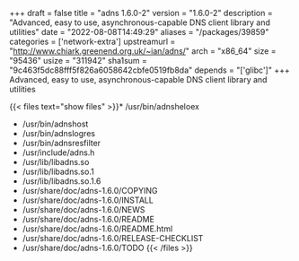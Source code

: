 +++
draft = false
title = "adns 1.6.0-2"
version = "1.6.0-2"
description = "Advanced, easy to use, asynchronous-capable DNS client library and utilities"
date = "2022-08-08T14:49:29"
aliases = "/packages/39859"
categories = ['network-extra']
upstreamurl = "http://www.chiark.greenend.org.uk/~ian/adns/"
arch = "x86_64"
size = "95436"
usize = "311942"
sha1sum = "9c463f5dc88fff5f826a6058642cbfe0519fb8da"
depends = "['glibc']"
+++
Advanced, easy to use, asynchronous-capable DNS client library and utilities

{{< files text="show files" >}}* /usr/bin/adnsheloex
* /usr/bin/adnshost
* /usr/bin/adnslogres
* /usr/bin/adnsresfilter
* /usr/include/adns.h
* /usr/lib/libadns.so
* /usr/lib/libadns.so.1
* /usr/lib/libadns.so.1.6
* /usr/share/doc/adns-1.6.0/COPYING
* /usr/share/doc/adns-1.6.0/INSTALL
* /usr/share/doc/adns-1.6.0/NEWS
* /usr/share/doc/adns-1.6.0/README
* /usr/share/doc/adns-1.6.0/README.html
* /usr/share/doc/adns-1.6.0/RELEASE-CHECKLIST
* /usr/share/doc/adns-1.6.0/TODO
{{< /files >}}